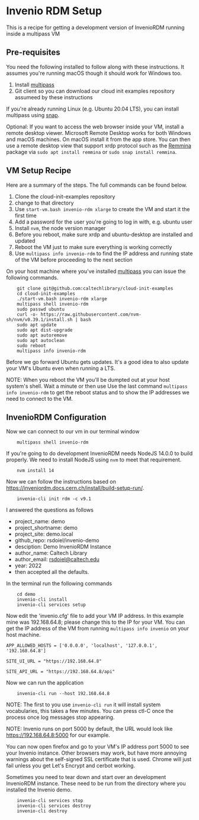 Invenio RDM Setup
=================

This is a recipe for getting a development version of InvenioRDM running inside a multipass VM 

Pre-requisites
--------------

You need the following installed to follow along with these instructions. It assumes you're running macOS though it should work for Windows too.

1. Install [multipass](https://multipass.run "Multipass website has a link tand instruction to install it based on host operating system, macOS -- Windows or Linux")
2. Git client so you can download our cloud init examples repository assumeed by these instructions

If you're already running Linux (e.g. Ubuntu 20.04 LTS), you can install multipass using [snap](https://snapscraft.io "The snaps website"). 

Optional: If you want to access the web browser inside your VM, install a remote desktop viewer. Microsoft Remote Desktop works for both Windows and macOS machines. On macOS install it from the app store. You can then use a remote desktop view that support xrdp protocol such as the [Remmina](https://remmina.org/ "Remote access screen and file sharing to your desktop website") package via `sudo apt install remmina` or `sudo snap install remmina`.


VM Setup Recipe
---------------

Here are a summary of the steps. The full commands can be found below.
1. Clone the cloud-init-examples repository
2. change to that directory
3. Use `start-vm.bash invenio-rdm xlarge` to create the VM and start it the first time
4. Add a password for the user you're going to log in with, e.g. ubuntu user
5. Install `nvm`, the node version manager
6. Before you reboot, make sure xrdp and ubuntu-desktop are installed and updated
7. Reboot the VM just to make sure everything is working correctly
8. Use `multipass info invenio-rdm` to find the IP address and running state of the VM before proceeding to the next section

On your host machine where you've installed [multipass](https://multipass.run "Multipass website") you can issue the following commands.

```shell
    git clone git@github.com:caltechlibrary/cloud-init-examples
    cd cloud-init-examples
    ./start-vm.bash invenio-rdm xlarge
    multipass shell invenio-rdm
    sudo passwd ubuntu
    curl -o- https://raw.githubusercontent.com/nvm-sh/nvm/v0.39.1/install.sh | bash
    sudo apt update
    sudo apt dist-upgrade
    sudo apt autoremove
    sudo apt autoclean
    sudo reboot
    multipass info invenio-rdm
```

Before we go forward Ubuntu gets updates. It's a good idea to also update your VM's Ubuntu even when running a LTS.

NOTE: When you reboot the VM you'll be dumpted out at your host system's shell. Wait a minute or then use Use the last command `multipass info invenio-rdm` to get the reboot status and to show the IP addresses we need to connect to the VM.


InvenioRDM Configuration
-------------------------------

Now we can connect to our vm in our terminal window 

```shell
    multipass shell invenio-rdm
```

If you're going to do development InvenioRDM needs NodeJS 14.0.0 to build properly.  We need to install NodeJS
using `nvm` to meet that requirement.


```shell
    nvm install 14
```

Now we can follow the instructions based on https://inveniordm.docs.cern.ch/install/build-setup-run/.

```
    invenio-cli init rdm -c v9.1
```

I answered the questions as follows

- project_name: demo
- project_shortname: demo
- project_site: demo.local
- github_repo: rsdoiel/invenio-demo
- desciption: Demo InvenioRDM Instance
- author_name: Caltech Library
- author_email: rsdoiel@caltech.edu
- year: 2022
- then accepted all the defaults.

In the terminal run the following commands

```shell
    cd demo
    invenio-cli install
    invenio-cli services setup
```

Now edit the 'invenio.cfg' file to add your VM IP address. In this example mine was 192.168.64.8; please change this to the IP for your VM. You can
get the IP address of the VM from running `multipass info invenio` on
your host machine.

```
APP_ALLOWED_HOSTS = ['0.0.0.0', 'localhost', '127.0.0.1', '192.168.64.8']

SITE_UI_URL = "https://192.168.64.8"

SITE_API_URL = "https://192.168.64.8/api"
```

Now we can run the application

```shell
    invenio-cli run --host 192.168.64.8
```

NOTE: The first to you use `invenio-cli run` it will install system vocabularies, this takes a few minutes. You can press ctl-C once the process once log messages stop appearing. 

NOTE: Invenio runs on port 5000 by default, the URL would look like https://192.168.64.8:5000 for our example.


You can now open firefox and go to your VM's IP address port 5000 to see your Invenio instance. Other browsers may work, but have more annoying warnings about the self-signed SSL certificate that is used. Chrome will just fail unless you get Let's Encrypt and cerbot working.

Sometimes you need to tear down and start over an development InvenioRDM instance. These need to be run from the directory where you installed the Invenio demo.

```shell
    invenio-cli services stop
    invenio-cli services destroy
    invenio-cli destroy
```


